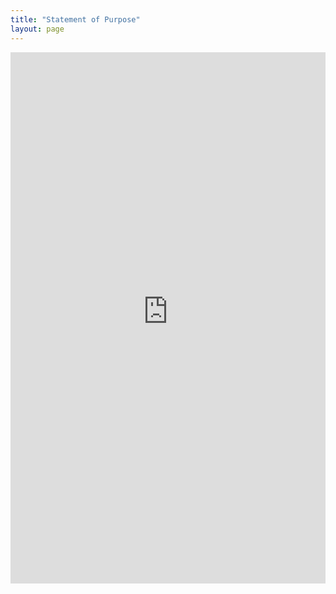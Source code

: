 ```yaml
---
title: "Statement of Purpose"
layout: page
---
```


<embed src="https://sandeep-kumaar3.github.io/main/sandeep_stanford_sop.pdf" width="100%" height="850px"/>
